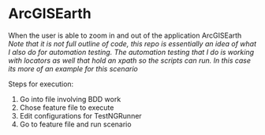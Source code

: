 # ArcGISEarth
When the user is able to zoom in and out of the application ArcGISEarth
*Note that it is not full outline of code, this repo is essentially an idea of what I also do for automation testing. The automation testing that I do is working with locators as well that hold an xpath so the scripts can run. In this case its more of an example for this scenario*


Steps for execution:
1. Go into file involving BDD work
2. Chose feature file to execute
3. Edit configurations for TestNGRunner
4. Go to feature file and run scenario
